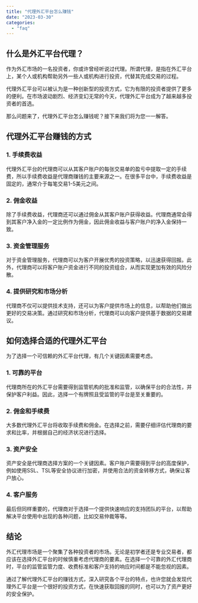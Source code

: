 ```yaml
---
title: "代理外汇平台怎么赚钱"
date: "2023-03-30"
categories: 
  - "faq"
---
```


## 什么是外汇平台代理？

作为外汇市场的一名投资者，你或许曾经听说过代理。所谓代理，是指在外汇平台上，某个人或机构帮助另外一些人或机构进行投资，代替其完成交易的过程。

代理外汇平台可以被认为是一种创新型的投资方式，它为有限的投资者提供了更多的便利。在市场波动剧烈、经济变幻无常的今天，代理外汇平台成为了越来越多投资者的首选。

那么问题来了，代理外汇平台怎么赚钱呢？接下来我们将为您一一解答。

## 代理外汇平台赚钱的方式

### 1\. 手续费收益

代理外汇平台的代理商可以从其客户账户的每张交易单的盈亏中提取一定的手续费，所以手续费收益是代理商赚钱的主要来源之一。在很多平台中，手续费收益是固定的，通常介于每笔交易1-5美元之间。

### 2\. 佣金收益

除了手续费收益，代理商还可以通过佣金从其客户账户获得收益。代理商通常会得到其客户净入金的一定比例作为佣金，因此佣金收益与客户账户的净入金保持一致。

### 3\. 资金管理服务

对于资金管理服务，代理商可以为客户开展优秀的投资策略，以迅速获得回报。此外，代理商可以将客户账户资金进行不同的投资组合，从而实现更加有效的风险分散。

### 4\. 提供研究和市场分析

代理商不仅可以提供技术支持，还可以为客户提供市场上的信息，以帮助他们做出更好的交易决策。通过研究和市场分析，代理商可以向客户提供基于数据的交易建议。

## 如何选择合适的代理外汇平台

为了选择一个可信赖的外汇平台代理，有几个关键因素需要考虑。

### 1\. 可靠的平台

代理商所在的外汇平台需要得到监管机构的批准和监管，以确保平台的合法性，并保护客户利益。因此，选择一个有牌照且受监管的平台是至关重要的。

### 2\. 佣金和手续费

大多数代理外汇平台将收取手续费和佣金。在选择之前，需要仔细评估代理商的要求和比率，并根据自己的经济状况进行选择。

### 3\. 资产安全

资产安全是代理商选择方案的一个关键因素。客户账户需要得到平台的高度保护，例如使用SSL、TSL等安全协议进行加密，并使用合法的资金转移方式，确保让客户放心。

### 4\. 客户服务

最后但同样重要的，代理商对于选择一个提供快速响应的支持团队的平台，以帮助解决平台使用中出现的各种问题，比如交易仲裁等等。

## 结论

外汇代理市场是一个聚集了各种投资者的市场。无论是初学者还是专业交易者，都应该在选择外汇平台的时候慎重考虑代理商的要素。在选择一个可靠的外汇代理商时，平台的监管监管力度、收费标准和客户支持的响应时间都是不能忽视的因素。

通过了解代理外汇平台的赚钱方式，深入研究各个平台的特点，也许您就会发现代理外汇平台是一个很好的投资方式，在快速获取回报的同时，也可以为了资产更好的安全保护。
